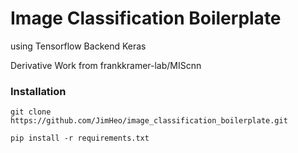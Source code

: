 # Image Classification Boilerplate
using Tensorflow Backend Keras

Derivative Work from frankkramer-lab/MIScnn

### Installation
```
git clone https://github.com/JimHeo/image_classification_boilerplate.git

pip install -r requirements.txt
```
